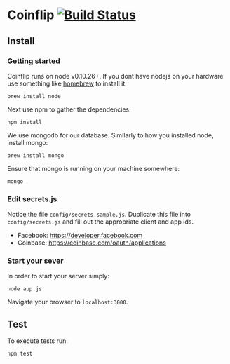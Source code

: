 # Coinflip [![Build Status](https://travis-ci.org/RepublicOfKids/coinflip.png?branch=master)](https://travis-ci.org/RepublicOfKids/coinflip)

## Install

### Getting started

Coinflip runs on node v0.10.26+. If you dont have nodejs on your hardware use something like [homebrew](http://brew.sh/) to install it:

```
brew install node
```

Next use npm to gather the dependencies:

```
npm install
```

We use mongodb for our database. Similarly to how you installed node, install mongo:

```
brew install mongo
```

Ensure that mongo is running on your machine somewhere:

```
mongo
```

### Edit secrets.js

Notice the file `config/secrets.sample.js`. Duplicate this file into `config/secrets.js` and fill out the appropriate client and app ids. 

- Facebook: https://developer.facebook.com
- Coinbase: https://coinbase.com/oauth/applications


### Start your sever

In order to start your server simply:

```
node app.js
```

Navigate your browser to `localhost:3000`.

## Test

To execute tests run:

````
npm test
````
